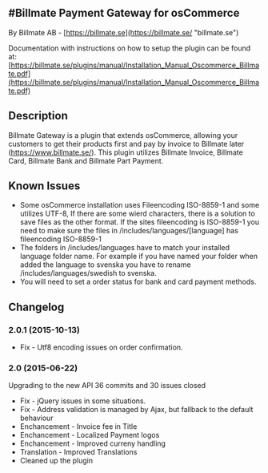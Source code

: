#Billmate Payment Gateway for osCommerce
------

By Billmate AB - [https://billmate.se](https://billmate.se/ "billmate.se")

Documentation with instructions on how to setup the plugin can be found at:
[https://billmate.se/plugins/manual/Installation_Manual_Oscommerce_Billmate.pdf](https://billmate.se/plugins/manual/Installation_Manual_Oscommerce_Billmate.pdf)

## Description

Billmate Gateway is a plugin that extends osCommerce, allowing your customers to get their products first and pay by invoice to Billmate later (https://www.billmate.se/). This plugin utilizes Billmate Invoice, Billmate Card, Billmate Bank and Billmate Part Payment.

## Known Issues

* Some osCommerce installation uses Fileencoding ISO-8859-1 and some utilizes UTF-8, If there are some wierd characters, there is a solution to save files as the other format. If the sites fileencoding is ISO-8859-1 you need to make sure the files in /includes/languages/[language] has fileencoding ISO-8859-1
* The folders in /includes/languages have to match your installed language folder name. For example if you have named your folder when added the language to svenska you have to rename /includes/languages/swedish to svenska.
* You will need to set a order status for bank and card payment methods.

## Changelog

### 2.0.1 (2015-10-13)

* Fix - Utf8 encoding issues on order confirmation.

### 2.0 (2015-06-22)
Upgrading to the new API
36 commits and 30 issues closed

* Fix - jQuery issues in some situations.
* Fix - Address validation is managed by Ajax, but fallback to the default behaviour
* Enchancement - Invoice fee in Title
* Enchancement - Localized Payment logos
* Enchancement - Improved curreny handling
* Translation - Improved Translations
* Cleaned up the plugin




